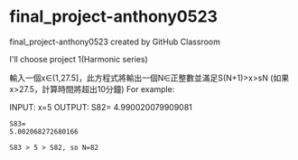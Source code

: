 # final_project-anthony0523
final_project-anthony0523 created by GitHub Classroom

I'll choose project 1(Harmonic series)

輸入一個x∈(1,27.5]，此方程式將輸出一個N∈正整數並滿足S(N+1)>x>sN (如果x>27.5，計算時間將超出10分鐘)
For example:

INPUT:
    x=5
OUTPUT:
    S82=
    4.990020079909081

    S83=
    5.002068272680166

    S83 > 5 > S82, so N=82
